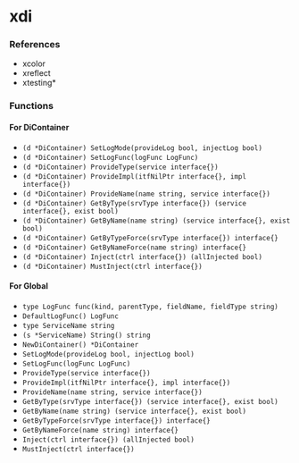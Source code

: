 # xdi

### References

+ xcolor
+ xreflect
+ xtesting*

### Functions

#### For DiContainer

+ `(d *DiContainer) SetLogMode(provideLog bool, injectLog bool)`
+ `(d *DiContainer) SetLogFunc(logFunc LogFunc)`
+ `(d *DiContainer) ProvideType(service interface{})`
+ `(d *DiContainer) ProvideImpl(itfNilPtr interface{}, impl interface{})`
+ `(d *DiContainer) ProvideName(name string, service interface{})`
+ `(d *DiContainer) GetByType(srvType interface{}) (service interface{}, exist bool)`
+ `(d *DiContainer) GetByName(name string) (service interface{}, exist bool)`
+ `(d *DiContainer) GetByTypeForce(srvType interface{}) interface{}`
+ `(d *DiContainer) GetByNameForce(name string) interface{}`
+ `(d *DiContainer) Inject(ctrl interface{}) (allInjected bool)`
+ `(d *DiContainer) MustInject(ctrl interface{})`

#### For Global

+ `type LogFunc func(kind, parentType, fieldName, fieldType string)`
+ `DefaultLogFunc() LogFunc`
+ `type ServiceName string`
+ `(s *ServiceName) String() string`
+ `NewDiContainer() *DiContainer`
+ `SetLogMode(provideLog bool, injectLog bool)`
+ `SetLogFunc(logFunc LogFunc)`
+ `ProvideType(service interface{})`
+ `ProvideImpl(itfNilPtr interface{}, impl interface{})`
+ `ProvideName(name string, service interface{})`
+ `GetByType(srvType interface{}) (service interface{}, exist bool)`
+ `GetByName(name string) (service interface{}, exist bool)`
+ `GetByTypeForce(srvType interface{}) interface{}`
+ `GetByNameForce(name string) interface{}`
+ `Inject(ctrl interface{}) (allInjected bool)`
+ `MustInject(ctrl interface{})`
